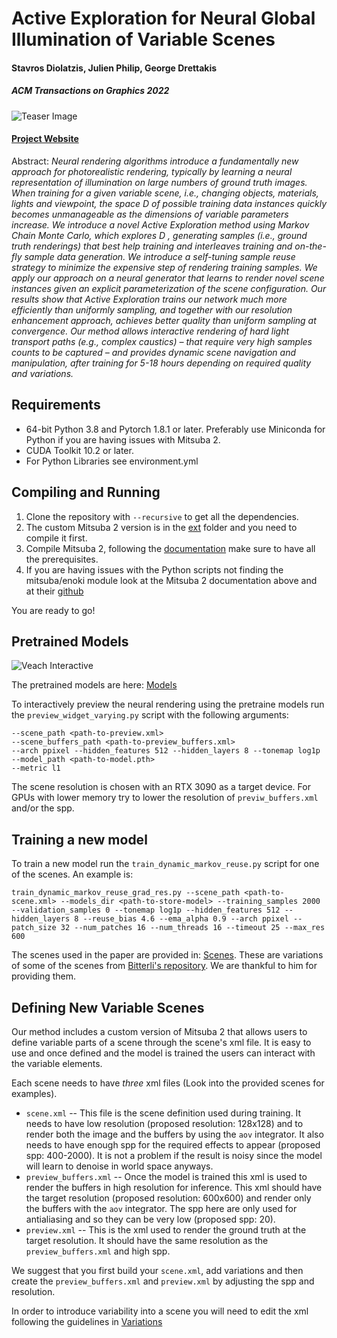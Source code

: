 # Active Exploration for Neural Global Illumination of Variable Scenes
#### Stavros Diolatzis, Julien Philip, George Drettakis
##### ACM Transactions on Graphics 2022

![Teaser Image](http://www-sop.inria.fr/reves/Basilic/2022/DPD22/teaser.jpg)

#### [Project Website](https://repo-sam.inria.fr/fungraph/active-exploration/)

Abstract: *Neural rendering algorithms introduce a fundamentally new approach for photorealistic rendering, typically by learning a neural representation of illumination on large numbers of ground truth images. When training for a given variable scene, i.e., changing objects, materials, lights and viewpoint, the space D of possible training data instances quickly becomes unmanageable as the dimensions of variable parameters increase. We introduce a novel Active Exploration method using Markov Chain Monte Carlo, which explores D , generating samples (i.e., ground truth renderings) that best help training and interleaves training and on-the-fly sample data generation. We introduce a self-tuning sample reuse strategy to minimize the expensive step of rendering training samples. We apply our approach on a neural generator that learns to render novel scene instances given an explicit parameterization of the scene configuration. Our results show that Active Exploration trains our network much more efficiently than uniformly sampling, and together with our resolution enhancement approach, achieves better quality than uniform sampling at convergence. Our method allows interactive rendering of hard light transport paths (e.g., complex caustics) – that require very high samples counts to be captured – and provides dynamic scene navigation and manipulation, after training for 5-18 hours depending on required quality and variations.*

## Requirements

* 64-bit Python 3.8 and Pytorch 1.8.1 or later. Preferably use Miniconda for Python if you are having issues with Mitsuba 2.
* CUDA Toolkit 10.2 or later.
* For Python Libraries see environment.yml

## Compiling and Running

1. Clone the repository with `--recursive` to get all the dependencies.
3. The custom Mitsuba 2 version is in the [ext](./ext/) folder and you need to compile it first.
4. Compile Mitsuba 2, following the [documentation](https://mitsuba2.readthedocs.io/en/latest/src/getting_started/compiling.html) make sure to have all the prerequisites. 
5. If you are having issues with the Python scripts not finding the mitsuba/enoki module look at the Mitsuba 2 documentation above and at their [github](https://github.com/mitsuba-renderer/mitsuba2) 

You are ready to go!

## Pretrained Models

![Veach Interactive](https://gitlab.inria.fr/fungraph/active-exploration/uploads/db81a9619638d7046d5d9ff235d4ac5a/veach.png)

The pretrained models are here: [Models](./models/)

To interactively preview the neural rendering using the pretraine models run the `preview_widget_varying.py` script with the following arguments:

```
--scene_path <path-to-preview.xml> 
--scene_buffers_path <path-to-preview_buffers.xml>
--arch ppixel --hidden_features 512 --hidden_layers 8 --tonemap log1p 
--model_path <path-to-model.pth> 
--metric l1
```
The scene resolution is chosen with an RTX 3090 as a target device. For GPUs with lower memory try to lower the resolution of `previw_buffers.xml` and/or the spp.

## Training a new model

To train a new model run the `train_dynamic_markov_reuse.py` script for one of the scenes. An example is:

```
train_dynamic_markov_reuse_grad_res.py --scene_path <path-to-scene.xml> --models_dir <path-to-store-model> --training_samples 2000 --validation_samples 0 --tonemap log1p --hidden_features 512 --hidden_layers 8 --reuse_bias 4.6 --ema_alpha 0.9 --arch ppixel --patch_size 32 --num_patches 16 --num_threads 16 --timeout 25 --max_res 600
```

The scenes used in the paper are provided in: [Scenes](./scenes/). These are variations of some of the scenes from [Bitterli's repository](https://benedikt-bitterli.me/resources/). We are thankful to him for providing them.

## Defining New Variable Scenes

Our method includes a custom version of Mitsuba 2 that allows users to define variable parts of a scene through the scene's xml file. It is easy to use and once defined and the model is trained the users can interact with the variable elements.

Each scene needs to have *three* xml files (Look into the provided scenes for examples).
* `scene.xml` -- This file is the scene definition used during training. It needs to have low resolution (proposed resolution: 128x128) and to render both the image and the buffers by using the `aov` integrator. It also needs to have enough spp for the required effects to appear (proposed spp: 400-2000). It is not a problem if the result is noisy since the model will learn to denoise in world space anyways.
* `preview_buffers.xml` -- Once the model is trained this xml is used to render the buffers in high resolution for inference. This xml should have the target resolution (proposed resolution: 600x600) and render only the buffers with the `aov` integrator. The spp here are only used for antialiasing and so they can be very low (proposed spp: 20).
* `preview.xml` -- This is the xml used to render the ground truth at the target resolution. It should have the same resolution as the `preview_buffers.xml` and high spp.

We suggest that you first build your `scene.xml`, add variations and then create the `preview_buffers.xml` and `preview.xml` by adjusting the spp and resolution.

In order to introduce variability into a scene you will need to edit the xml following the guidelines in [Variations](./docs/variations.md)

